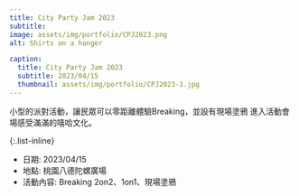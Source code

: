 ```yaml
---
title: City Party Jam 2023
subtitle: 
image: assets/img/portfolio/CPJ2023.png
alt: Shirts on a hanger

caption:
  title: City Party Jam 2023
  subtitle: 2023/04/15
  thumbnail: assets/img/portfolio/CPJ2023-1.jpg
---
```


小型的派對活動，讓民眾可以零距離體驗Breaking，並設有現場塗鴉
進入活動會場感受滿滿的嘻哈文化。

{:.list-inline}

- 日期: 2023/04/15
- 地點: 桃園八德陀螺廣場
- 活動內容: Breaking 2on2、1on1、現場塗鴉
